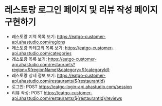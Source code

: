 # 레스토랑 로그인 페이지 및 리뷰 작성 페이지 구현하기

* 레스토랑 지역 목록 보기: <https://eatgo-customer-api.ahastudio.com/regions>
* 레스토랑 카테고리 목록 보기: <https://eatgo-customer-api.ahastudio.com/categories>
* 레스토랑 목록 보기: <https://eatgo-customer-api.ahastudio.com/restaurants?region=${regionName}&category=${categoryId}>
* 레스토랑 상세 정보 보기: <https://eatgo-customer-api.ahastudio.com/restaurants/${restaurantId}>
* 로그인: POST <https://eatgo-login-api.ahastudio.com/session>
* 리뷰 작성: POST <https://eatgo-customer-api.ahastudio.com/restaurants/${restaurantId}/reviews>
